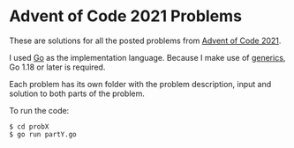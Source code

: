 Advent of Code 2021 Problems
============================

These are solutions for all the posted problems from [Advent of Code 2021](https://adventofcode.com/2021).

I used [Go](https://golang.org) as the implementation language.
Because I make use of [generics](https://tip.golang.org/doc/go1.18#generics), Go 1.18 or later is required.

Each problem has its own folder with the problem description, input and solution to both parts of the problem.

To run the code:

```
$ cd probX
$ go run partY.go
```
